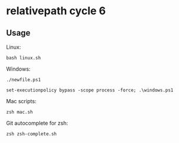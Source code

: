 # relativepath cycle 6

## Usage

Linux:

`bash linux.sh` 

Windows: 

`./newfile.ps1`

`set-executionpolicy bypass -scope process -force; .\windows.ps1`

Mac scripts:

`zsh mac.sh`

Git autocomplete for zsh:

`zsh zsh-complete.sh`

